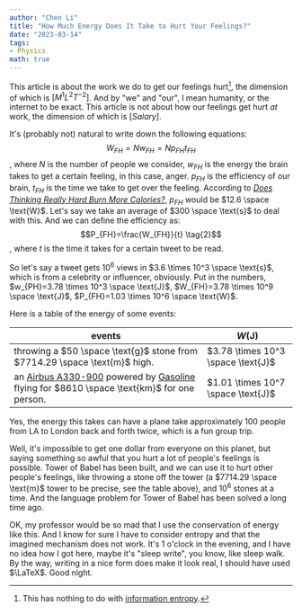 ```yaml
---
author: "Chen Li"
title: "How Much Energy Does It Take to Hurt Your Feelings?"
date: "2023-03-14"
tags: 
- Physics
math: true
---
```


This article is about the work we do to get our feelings hurt[^1], the dimension of which is $[M^1 L^2 T^{-2}]$. And by "we" and "our", I mean humanity, or the internet to be exact. This article is not about how our feelings get hurt _at_ work, the dimension of which is $[Salary]$.

It's (probably not) natural to write down the following equations: $$W_{FH}=N w_{FH}=N p_{FH} t_{FH} \tag{1}$$, where $N$ is the number of people we consider, $w_{FH}$ is the energy the brain takes to get a certain feeling, in this case, anger. $p_{FH}$ is the efficiency of our brain, $t_{FH}$ is the time we take to get over the feeling. According to [_Does Thinking Really Hard Burn More Calories?_](https://www.scientificamerican.com/article/thinking-hard-calories/), $p_{FH}$ would be $12.6 \space \text{W}$. Let's say we take an average of $300 \space \text{s}$ to deal with this. And we can define the efficiency as: $$P_{FH}=\frac{W_{FH}}{t} \tag{2}$$, where $t$ is the time it takes for a certain tweet to be read.

So let's say a tweet gets $10^{6}$ views in $3.6 \times 10^3 \space \text{s}$, which is from a celebrity or influencer, obviously. Put in the numbers, $w_{PH}=3.78 \times 10^3 \space \text{J}$, $W_{FH}=3.78 \times 10^9 \space \text{J}$, $P_{FH}=1.03 \times 10^6 \space \text{W}$.

Here is a table of the energy of some events:

|events|$W(\text{J})$|
|-|-|
|throwing a $50 \space \text{g}$ stone from $7714.29 \space \text{m}$ high.|$3.78 \times 10^3 \space \text{J}$|
|an [Airbus A330-900](https://en.wikipedia.org/wiki/Fuel_economy_in_aircraft) powered by [Gasoline](https://en.wikipedia.org/wiki/Energy_density) flying for $8610 \space \text{km}$ for one person.|$1.01 \times 10^7 \space \text{J}$|

Yes, the energy this takes can have a plane take approximately 100 people from LA to London back and forth twice, which is a fun group trip. 

Well, it's impossible to get one dollar from everyone on this planet, but saying something so awful that you hurt a lot of people's feelings is possible. Tower of Babel has been built, and we can use it to hurt other people's feelings, like throwing a stone off the tower (a $7714.29 \space \text{m}$ tower to be precise, see the table above), and $10^6$ stones at a time. And the language problem for Tower of Babel has been solved a long time ago.

OK, my professor would be so mad that I use the conservation of energy like this. And I know for sure I have to consider entropy and that the imagined mechanism does not work. It's 1 o'clock in the evening, and I have no idea how I got here, maybe it's "sleep write", you know, like sleep walk. By the way, writing in a nice form does make it look real, I should have used $\LaTeX$. Good night.

[^1]: This has nothing to do with [information entropy](https://en.wikipedia.org/wiki/Entropy_(information_theory) ).